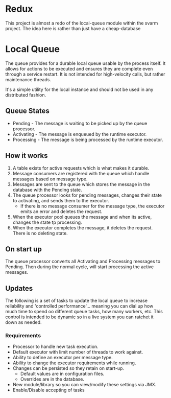 # Redux

This project is almost a redo of the local-queue module within the svarm project.
The idea here is rather than just have a cheap-database 

# Local Queue

The queue provides for a durable local queue usable by the process itself. It
allows for actions to be executed and ensures they are complete even through a
service restart. It is not intended for high-velocity calls, but rather
maintenance threads.

It's a simple utility for the local instance and should not be used in any
distributed fashion.

## Queue States

* Pending - The message is waiting to be picked up by the queue processor.
* Activating - The message is enqueued by the runtime executor.
* Processing - The message is being processed by the runtime executor.

## How it works

1. A table exists for active requests which is what makes it durable.
2. Message consumers are registered with the queue which handle messages based
   on message type.
3. Messages are sent to the queue which stores the message in the database with
   the Pending state.
4. The queue processor looks for pending messages, changes their state to
   activating, and sends them to the executor.
    * If there is no message consumer for the message type, the executor emits
      an error and deletes the request.
5. When the executor pool queues the message and when its active, changes the
   state tp processing.
6. When the executor completes the message, it deletes the request. There is no 
   deleting state.

## On start up

The queue processor converts all Activating and Processing messages to Pending.
Then during the normal cycle, will start processing the active messages.

## Updates

The following is a set of tasks to update the local queue to increase reliability
and 'controlled performance'... meaning you can dial up how much time to spend oo
different queue tasks, how many workers, etc. This control is intended to be 
dynamic so in a live system you can ratchet it down as needed. 

### Requirements
* Processor to handle new task execution.
* Default executor with limit number of threads to work against.
* Ability to define an executor per message type.
* Ability to change the executor requirements while running.
* Changes can be persisted so they retain on start-up.
  * Default values are in configuration files.
  * Overrides are in the database.
* New module/library so you can view/modify these settings via JMX.
* Enable/Disable accepting of tasks